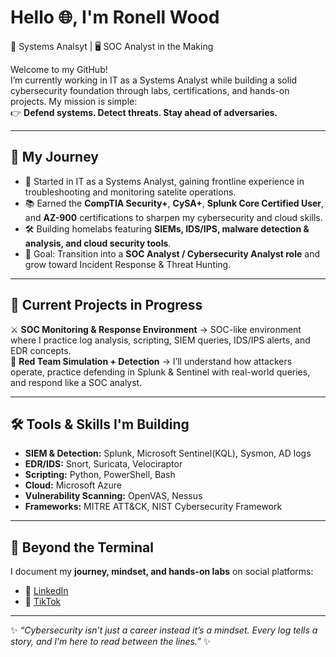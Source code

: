 #  Hello 🌐, I'm Ronell Wood  

📡 Systems Analsyt | 🖥️ SOC Analyst in the Making  

Welcome to my GitHub!  
I’m currently working in IT as a Systems Analyst while building a solid cybersecurity foundation through labs, certifications, and hands-on projects. 
My mission is simple:  
👉 **Defend systems. Detect threats. Stay ahead of adversaries.**  

---

## 🧭 My Journey  
- 📍 Started in IT as a Systems Analyst, gaining frontline experience in troubleshooting and monitoring satelite operations.  
- 📚 Earned the **CompTIA Security+**, **CySA+**, **Splunk Core Certified User**, and **AZ-900** certifications to sharpen my cybersecurity and cloud skills.  
- 🛠️ Building homelabs featuring **SIEMs, IDS/IPS, malware detection & analysis, and cloud security tools**.  
- 🎯 Goal: Transition into a **SOC Analyst / Cybersecurity Analyst role** and grow toward Incident Response & Threat Hunting.  

---

## 🔬 Current Projects in Progress  
⚔️ **SOC Monitoring & Response Environment** → SOC-like environment where I practice log analysis, scripting, SIEM queries, IDS/IPS alerts, and EDR concepts.     
🧪 **Red Team Simulation + Detection** → I’ll understand how attackers operate, practice defending in Splunk & Sentinel with real-world queries, and respond like a SOC analyst. 

---

## 🛠️ Tools & Skills I'm Building  
- **SIEM & Detection:** Splunk, Microsoft Sentinel(KQL), Sysmon, AD logs  
- **EDR/IDS:** Snort, Suricata, Velociraptor 
- **Scripting:** Python, PowerShell, Bash  
- **Cloud:** Microsoft Azure
- **Vulnerability Scanning:** OpenVAS, Nessus  
- **Frameworks:** MITRE ATT&CK, NIST Cybersecurity Framework  

---

## 🎥 Beyond the Terminal  
I document my **journey, mindset, and hands-on labs** on social platforms:  
- 📎 [LinkedIn](https://www.linkedin.com/in/ronell-wood-065457195/)  
- 🎥 [TikTok](https://www.tiktok.com/@origi__nell)  

---

✨ *“Cybersecurity isn’t just a career instead it’s a mindset. Every log tells a story, and I’m here to read between the lines.”* ✨
